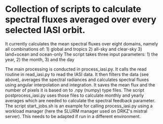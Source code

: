 # Collection of scripts to calculate spectral fluxes averaged over every selected IASI orbit. 
It currently calculates the mean spectral fluxes over eight domains, namely
all combinations of:
    1) global and tropics
    2) all-sky and clear-sky
    3) land+ocean and ocean-only
The script takes three input parameters:
    1) the year,
    2) the month,
    3) and the day

The main processing is conducted in process_iasi.py. It calls the read routine in read_iasi.py to read the IASI data. It then filters the data (see above), averages the spectral radiances and calculates spectral fluxes using angular interpolation and integration. It saves the mean flux and the number of pixels it is based on to .npy (numpy) type files. The script postprocess_iasi.py uses those files to calculate monthly and yearly averages which are needed to calculate the spectral feedback parameter. The script start_jobs.sh is an example for calling process_iasi.py using a workload manager (here the SLURM manager used on DRKZ's mistral server). This needs to be adapted if run in a different environment.
